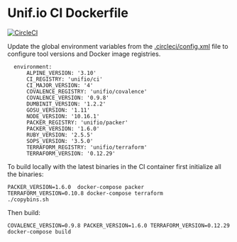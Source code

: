 # Unif.io CI Dockerfile
[![CircleCI](https://circleci.com/gh/unifio/dockerfile-ci.svg?style=svg)](https://circleci.com/gh/unifio/dockerfile-ci)

Update the global environment variables from the [.circleci/config.xml](./.circleci/config.xml) file to configure tool versions and Docker image registries.

```
  environment:
      ALPINE_VERSION: '3.10'
      CI_REGISTRY: 'unifio/ci'
      CI_MAJOR_VERSION: '4'
      COVALENCE_REGISTRY: 'unifio/covalence'
      COVALENCE_VERSION: '0.9.8'
      DUMBINIT_VERSION: '1.2.2'
      GOSU_VERSION: '1.11'
      NODE_VERSION: '10.16.1'
      PACKER_REGISTRY: 'unifio/packer'
      PACKER_VERSION: '1.6.0'
      RUBY_VERSION: '2.5.5'
      SOPS_VERSION: '3.5.0'
      TERRAFORM_REGISTRY: 'unifio/terraform'
      TERRAFORM_VERSION: '0.12.29'
```

To build locally with the latest binaries in the CI container first initialize all the binaries:

```
PACKER_VERSION=1.6.0  docker-compose packer
TERRAFORM_VERSION=0.10.8 docker-compose terraform
./copybins.sh
```
Then build:

```
COVALENCE_VERSION=0.9.8 PACKER_VERSION=1.6.0 TERRAFORM_VERSION=0.12.29 docker-compose build
```
